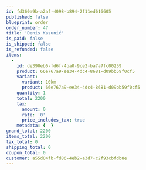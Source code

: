 ```yaml
---
id: fd360a9b-a2af-4098-b894-2f11ed616605
published: false
blueprint: order
order_number: 47
title: 'Denis Kasunić'
is_paid: false
is_shipped: false
is_refunded: false
items:
  -
    id: de390eb6-fd6f-4ba0-9ce2-ba7a7fc00259
    product: 66e767a9-ee34-4dc4-8681-d09bb59f0cf5
    variant:
      variant: 10km
      product: 66e767a9-ee34-4dc4-8681-d09bb59f0cf5
    quantity: 1
    total: 2200
    tax:
      amount: 0
      rate: '0'
      price_includes_tax: true
    metadata: {  }
grand_total: 2200
items_total: 2200
tax_total: 0
shipping_total: 0
coupon_total: 0
customer: a55d04fb-fd86-4eb2-a3d7-c2f93cbfdb8e
---
```

